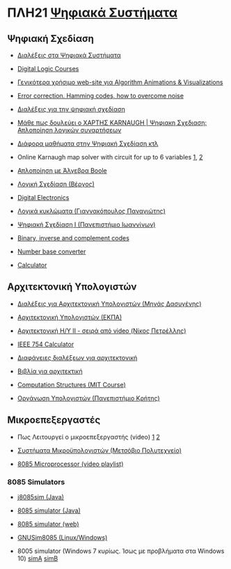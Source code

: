 # ΠΛΗ21 [Ψηφιακά Συστήματα](https://www.eap.gr/education/undergraduate/computer-science/topics/#psifiaka_sistimata)

## Ψηφιακή Σχεδίαση

- [Διαλέξεις στα Ψηφιακά Συστήματα](https://openclass.teiwm.gr/courses/BA-G111/)

- [Digital Logic Courses](http://www.play-hookey.com/digital/)

- [Γενικότερα χρήσιμο web-site για Algorithm Animations & Visualizations](http://www.hig.no/~algmet/animate.html)

- [Error correction. Hamming codes, how to overcome noise](https://www.youtube.com/watch?v=X8jsijhllIA)

- [Διαλέξεις για την ψηφιακή σχεδίαση](https://www.youtube.com/playlist?list=PLPQ9mGt4tRsarG2Lt50mXFvWPs56v6gRr)

- [Μάθε πως δουλεύει ο ΧΑΡΤΗΣ KARNAUGH | Ψηφιακη Σχεδιαση: Απλοποίηση λογικών συναρτήσεων](https://www.youtube.com/watch?v=i6ONCPXs4VI)

- [Διάφορα μαθήματα στην Ψηφιακή Σχεδίαση κτλ](https://www.youtube.com/c/ucanteachme/playlists)

- Online Karnaugh map solver with circuit for up to 6 variables [1](http://www.32x8.com), [2](http://electronics-course.com/karnaugh-map)

- [Απλοποίηση με Άλγεβρα Boole](https://www.boolean-algebra.com/)

- [Λογική Σχεδίαση (Βέργος)](https://www.youtube.com/playlist?list=PLEoVI1kCsu8nGGfMwwXc-X51_TZpNvFeF)

- [Digital Electronics](https://www.youtube.com/playlist?list=PLBlnK6fEyqRjMH3mWf6kwqiTbT798eAOm)

- [Λογικά κυκλώματα (Γιαννακόπουλος Παναγιώτης)](https://repository.kallipos.gr/handle/11419/5499)

- [Ψηφιακή Σχεδίαση Ι (Πανεπιστήμιο Ιωαννίνων)](https://www.cs.uoi.gr/~kabousia/DigitalDesign%CE%99GR.htm)

- [Binary, inverse and complement codes](https://planetcalc.com/747/)

- [Number base converter](https://www.rapidtables.com/convert/number/index.html)

- [Calculator](https://www.rapidtables.com/calc/math/base-calculator.html)

## Αρχιτεκτονική Υπολογιστών

- [Διαλέξεις για Αρχιτεκτονική Υπολογιστών (Μηνάς Δασυγένης)](https://www.youtube.com/playlist?list=PLl2orJCvV3b4_RDSj4110lcAsHl-rlc1e)

- [Αρχιτεκτονική Υπολογιστών (ΕΚΠΑ)](http://architecture.di.uoa.gr/About.html)

- [Αρχιτεκτονική Η/Υ ΙΙ - σειρά από video (Νίκος Πετρέλλης)](https://www.youtube.com/watch?v=OOOsLuRujPE)

- [IEEE 754 Calculator](http://weitz.de/ieee/)

- [Διαφάνειες διαλέξεων για αρχιτεκτονική](https://ceidnotes.net/notes/Αρχιτεκτονική+Υπολογιστών+Ι/Διαφάνειες+Διαλέξεων)

- [Βιβλία για αρχιτεκτική](https://www.ceid.upatras.gr/webpages/tca-lab/nikolos_en/Arch-book.htm)

- [Computation Structures (MIT Course)](https://ocw.mit.edu/courses/electrical-engineering-and-computer-science/6-004-computation-structures-spring-2017/index.htm)

- [Οργάνωση Υπολογιστών (Πανεπιστήμιο Κρήτης)](https://www.csd.uoc.gr/~hy225/)

## Μικροεπεξεργαστές

- Πως Λειτουργεί ο μικροεπεξεργαστής (video) [1](https://youtu.be/91I7PZ1ogD0) [2](https://youtu.be/4ceYa6srUfY)

- [Συστήματα Μικροϋπολογιστών (Μετσόβιο Πολυτεχνείο)](https://ocw.aoc.ntua.gr/courses/ECE113/)
  
- [8085 Microprocessor (video playlist)](https://www.youtube.com/playlist?list=PL_m9J8TiK5mOIIkG6BuK6iw8rzk3Mkmwb)

### 8085 Simulators

- [j8085sim (Java)](https://sourceforge.net/projects/j8085sim/)
  
- [8085 simulator (Java)](https://8085simulator.github.io/)
  
- [8085 simulator (web)](https://www.sim8085.com/)
  
- [GNUSim8085 (Linux/Windows)](http://gnusim8085.srid.ca/)
  
- 8005 simulator (Windows 7 κυρίως. Ίσως με προβλήματα στα Windows 10) [simA](https://mancloud.uom.gr/nextcloud/index.php/s/M5REYDQGKML7HGg) [simB](https://mancloud.uom.gr/nextcloud/index.php/s/PLgfmH6spRr5HSx)

